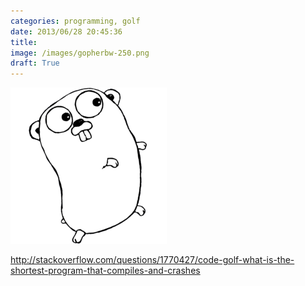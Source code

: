 ```yaml
---
categories: programming, golf
date: 2013/06/28 20:45:36
title: 
image: /images/gopherbw-250.png
draft: True
---
```


![gopher](/images/gopherbw-250.png ) 


http://stackoverflow.com/questions/1770427/code-golf-what-is-the-shortest-program-that-compiles-and-crashes


